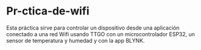 # Pr-ctica-de-wifi
Esta práctica sirve para controlar un dispositivo desde una aplicación conectado a una red Wifi usando TTGO con un microcontrolador ESP32, un sensor de temperatura y humedad y con la app BLYNK.
